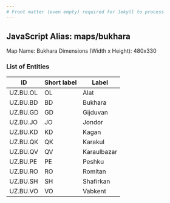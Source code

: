 ```yaml
---
# Front matter (even empty) required for Jekyll to process
---
```


## JavaScript Alias: maps/bukhara

Map Name: Bukhara
Dimensions (Width x Height): 480x330







### List of Entities

ID | Short label | Label
---|---|---|
UZ.BU.OL|OL|Alat
UZ.BU.BD|BD|Bukhara
UZ.BU.GD|GD|Gijduvan
UZ.BU.JO|JO|Jondor
UZ.BU.KD|KD|Kagan
UZ.BU.QK|QK|Karakul
UZ.BU.QV|QV|Karaulbazar
UZ.BU.PE|PE|Peshku
UZ.BU.RO|RO|Romitan
UZ.BU.SH|SH|Shafirkan
UZ.BU.VO|VO|Vabkent
